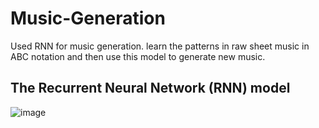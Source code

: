 # Music-Generation
Used RNN for music generation. learn the patterns in raw sheet music in ABC notation and then use this model to generate new music.

## The Recurrent Neural Network (RNN) model
![image](https://github.com/Yasien99/Image-Segmentation/assets/55417069/c41f8657-9d84-47db-a019-698be9596818)

